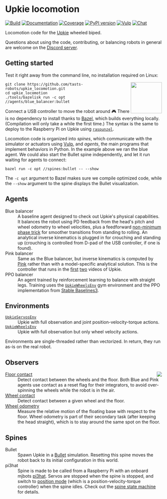 # Upkie locomotion

[![Build](https://img.shields.io/github/actions/workflow/status/tasts-robots/upkie_locomotion/bazel.yml?branch=main)](https://github.com/tasts-robots/upkie_locomotion/actions/workflows/bazel.yml)
[![Documentation](https://img.shields.io/badge/docs-online-brightgreen?style=flat)](https://tasts-robots.org/doc/upkie_locomotion/)
[![Coverage](https://coveralls.io/repos/github/tasts-robots/upkie_locomotion/badge.svg?branch=main)](https://coveralls.io/github/tasts-robots/upkie_locomotion?branch=main)
[![PyPI version](https://img.shields.io/pypi/v/upkie_locomotion)](https://pypi.org/project/upkie_locomotion/)
[![Vulp](https://img.shields.io/badge/%F0%9F%A6%8A%20vulp-1.0.0-orange)](https://github.com/tasts-robots/vulp)
[![Chat](https://img.shields.io/badge/matrix-joint%20chat-%234eb899)](https://matrix.to/#/#tasts-robots:matrix.org)

Locomotion code for the [Upkie](https://hackaday.io/project/185729-upkie-wheeled-biped-robot) wheeled biped.

Questions about using the code, contributing, or balancing robots in general are welcome on the [Discord server](https://discord.gg/T8bYdXXE).

## Getting started

Test it right away from the command line, no installation required on Linux:

<img src="https://user-images.githubusercontent.com/1189580/170496331-e1293dd3-b50c-40ee-9c2e-f75f3096ebd8.png" height="100" align="right" />

```console
git clone https://github.com/tasts-robots/upkie_locomotion.git
cd upkie_locomotion
./tools/bazelisk run -c opt //agents/blue_balancer:bullet
```

Connect a USB controller to move the robot around 🎮 There is no dependency to install thanks to [Bazel](https://bazel.build/), which builds everything locally. (Compilation will only take a while the first time.) The syntax is the same to deploy to the Raspberry Pi on Upkie using [`raspunzel`](https://github.com/tasts-robots/raspunzel).

Locomotion code is organized into *spines*, which communicate with the simulator or actuators using [Vulp](https://github.com/tasts-robots/vulp), and *agents*, the main programs that implement behaviors in Python. In the example above we ran the blue agent. We could also start the Bullet spine independently, and let it run waiting for agents to connect:

```console
bazel run -c opt //spines:bullet -- --show
```

The ``-c opt`` argument to Bazel makes sure we compile optimized code, while the ``--show`` argument to the spine displays the Bullet visualization.

## Agents

<dl>
  <dt>Blue balancer</dt>
  <dd>A baseline agent designed to check out Upkie's physical capabilities. It balances the robot using PD feedback from the head's pitch and wheel odometry to wheel velocities, plus a feedforward <a href="https://github.com/tasts-robots/upkie_locomotion/blob/55a331c6a6a165761a85087b7bea35d1403a6cf9/agents/blue_balancer/wheel_balancer.py#L368">non-minimum phase trick</a> for smoother transitions from standing to rolling. An analytical inverse kinematics is plugged in for crouching and standing up (crouching is controlled from D-pad of the USB controller, if one is found).</dd>

  <dt>Pink balancer</dt>
  <dd>Same as the Blue balancer, but inverse kinematics is computed by <a href="https://github.com/tasts-robots/pink">Pink</a> rather than with a model-specific analytical solution. This is the controller that runs in the <a href="https://www.youtube.com/shorts/8b36XcCgh7s">first</a> <a href="https://www.youtube.com/watch?v=NO_TkHGS0wQ">two</a> videos of Upkie.</dd>

  <dt>PPO balancer</dt>
  <dd>An agent trained by reinforcement learning to balance with straight legs. Training uses the <code><a href="https://tasts-robots.org/doc/upkie_locomotion/classenvs_1_1upkie__wheels__env_1_1UpkieWheelsEnv.html#details">UpkieWheelsEnv</a></code> gym environment and the PPO implementation from <a href="https://github.com/DLR-RM/stable-baselines3/">Stable Baselines3</a>.</dd>
</dl>

## Environments

<dl>
  <dt><code><a href="https://tasts-robots.org/doc/upkie_locomotion/classenvs_1_1upkie__servos__env_1_1UpkieServosEnv.html#details">UpkieServosEnv</a></code></dt>
  <dd>Upkie with full observation and joint position-velocity-torque actions.</dd>
  <dt><code><a href="https://tasts-robots.org/doc/upkie_locomotion/classenvs_1_1upkie__wheels__env_1_1UpkieWheelsEnv.html#details">UpkieWheelsEnv</a></code></dt>
  <dd>Upkie with full observation but only wheel velocity actions.</dd>
</dl>

Environments are single-threaded rather than vectorized. In return, they run as-is on the real robot.

## Observers

<img src="https://tasts-robots.org/doc/upkie_locomotion/observers.png" align="right">

<dl>
  <dt><a href="https://tasts-robots.org/doc/upkie_locomotion/classupkie__locomotion_1_1observers_1_1FloorContact.html#details">Floor contact</a></dt>
  <dd>Detect contact between the wheels and the floor. Both Blue and Pink agents use contact as a reset flag for their integrators, to avoid over-spinning the wheels while the robot is in the air.</dd>

  <dt><a href="https://tasts-robots.org/doc/upkie_locomotion/classupkie__locomotion_1_1observers_1_1WheelContact.html#details">Wheel contact</a></dt>
  <dd>Detect contact between a given wheel and the floor.</dd>

  <dt><a href="https://tasts-robots.org/doc/upkie_locomotion/classupkie__locomotion_1_1observers_1_1WheelOdometry.html#details">Wheel odometry</a></dt>
  <dd>Measure the relative motion of the floating base with respect to the floor. Wheel odometry is part of their secondary task (after keeping the head straight), which is to stay around the same spot on the floor.</dd>
</dl>

## Spines

<dl>
  <dt>Bullet</dt>
  <dd>Spawn Upkie in a <a href="http://bulletphysics.org/">Bullet</a> simulation. Resetting this spine moves the robot back to its initial configuration in this world.</dd>
  <dt>pi3hat</dt>
  <dd>Spine is made to be called from a Raspberry Pi with an onboard mjbots <a href="https://mjbots.com/products/mjbots-pi3hat-r4-4b">pi3hat</a>. Servos are stopped when the spine is stopped, and switch to <a href="https://github.com/mjbots/moteus/blob/main/docs/reference.md#theory-of-operation">position mode</a> (which is a position-velocity-torque controller) when the spine idles. Check out the <a href="https://tasts-robots.org/doc/vulp/classvulp_1_1spine_1_1StateMachine.html#details">spine state machine</a> for details.</dd>
</dl>
